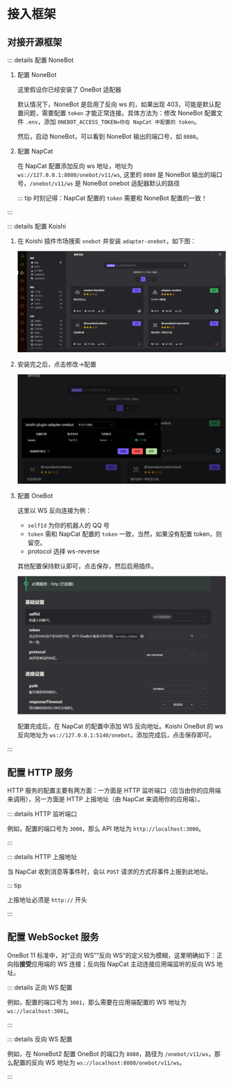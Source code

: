 # 接入框架

## 对接开源框架

::: details 配置 NoneBot

1. 配置 NoneBot

    这里假设你已经安装了 OneBot 适配器

    默认情况下，NoneBot 是启用了反向 ws 的，如果出现 403，可能是默认配置问题，需要配置 `token` 才能正常连接。具体方法为：修改 NoneBot 配置文件 `.env`，添加 `ONEBOT_ACCESS_TOKEN=你在 NapCat 中配置的 token`。

    然后，启动 NoneBot，可以看到 NoneBot 输出的端口号，如 `8080`。

2. 配置 NapCat

    在 NapCat 配置添加反向 ws 地址，地址为 `ws://127.0.0.1:8080/onebot/v11/ws`, 这里的 `8080` 是 NoneBot 输出的端口号，`/onebot/v11/ws` 是 NoneBot onebot 适配器默认的路径

    ::: tip
    时刻记得：NapCat 配置的 `token` 需要和 NoneBot 配置的一致！

:::

::: details 配置 Koishi

1. 在 Koishi 插件市场搜索 `onebot` 并安装 `adapter-onebot`，如下图：

    ![koishi-install-onebot](../../asset/img/configuration/koishi-install-onebot.png)

2. 安装完之后，点击修改→配置

    ![koishi-onebot-go-setting](../../asset/img/configuration/koishi-onebot-go-setting.png)

3. 配置 OneBot

    这里以 WS 反向连接为例：
   - `selfId` 为你的机器人的 QQ 号
   - `token` 需和 NapCat 配置的 `token` 一致，当然，如果没有配置 token，则留空。
   - protocol 选择 ws-reverse

    其他配置保持默认即可，点击保存，然后启用插件。

    ![koishi-onebot-setting](../../asset/img/configuration/koishi-onebot-setting.png)

    配置完成后，在 NapCat 的配置中添加 WS 反向地址。Koishi OneBot 的 ws 反向地址为 `ws://127.0.0.1:5140/onebot`。添加完成后，点击保存即可。

:::

## 配置 HTTP 服务

HTTP 服务的配置主要有两方面：一方面是 HTTP 监听端口（应当由你的应用端来调用），另一方面是 HTTP 上报地址（由 NapCat 来调用你的应用端）。

::: details HTTP 监听端口

例如，配置的端口号为 `3000`，那么 API 地址为 `http://localhost:3000`。

:::

::: details HTTP 上报地址

当 NapCat 收到消息等事件时，会以 `POST` 请求的方式将事件上报到此地址。

::: tip

上报地址必须是 `http://` 开头

:::

## 配置 WebSocket 服务

OneBot 11 标准中，对“正向 WS”“反向 WS”的定义较为模糊，这里明确如下：正向指**接受**应用端的 WS 连接；反向指 NapCat 主动连接应用端监听的反向 WS 地址。

::: details 正向 WS 配置

例如，配置的端口号为 `3001`，那么需要在应用端配置的 WS 地址为 `ws://localhost:3001`。

:::

::: details 反向 WS 配置

例如，在 NoneBot2 配置 OneBot 的端口为 `8080`，路径为 `/onebot/v11/ws`，那么配置的反向 WS 地址为  `ws://localhost:8080/onebot/v11/ws`。

:::
